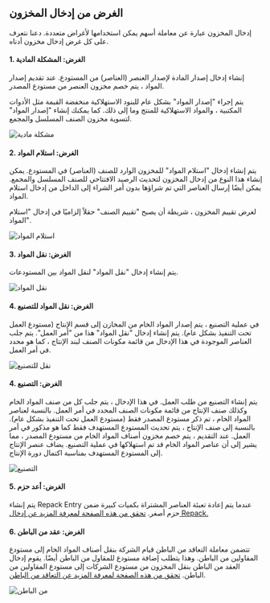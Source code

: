 ## الغرض من إدخال المخزون

إدخال المخزون عبارة عن معاملة أسهم يمكن استخدامها لأغراض متعددة. دعنا نتعرف على كل غرض إدخال مخزون أدناه.

#### 1. الغرض: المشكلة المادية

إنشاء إدخال إصدار المادة لإصدار العنصر (العناصر) من المستودع. عند تقديم إصدار المواد ، يتم خصم مخزون العنصر من مستودع المصدر.

يتم إجراء "إصدار المواد" بشكل عام للبنود الاستهلاكية منخفضة القيمة مثل الأدوات المكتبية ، والمواد الاستهلاكية للمنتج وما إلى ذلك. كما يمكنك إنشاء "إصدار المواد" لتسوية مخزون الصنف المسلسل والمجمع.

![مشكلة مادية](https://docs.erpnext.com/files/stock-entry-issue.png)

#### 2. الغرض: استلام المواد

يتم إنشاء إدخال "استلام المواد" للمخزون الوارد للصنف (العناصر) في المستودع. يمكن إنشاء هذا النوع من إدخال المخزون لتحديث الرصيد الافتتاحي للصنف المسلسل والمجمع. يمكن أيضًا إرسال العناصر التي تم شراؤها بدون أمر الشراء إلى الداخل من إدخال استلام المواد.

لغرض تقييم المخزون ، شريطة أن يصبح "تقييم الصنف" حقلاً إلزاميًا في إدخال "استلام المواد".

![استلام المواد](https://docs.erpnext.com/files/stock-entry-receipt.png)

#### 3. الغرض: نقل المواد

يتم إنشاء إدخال "نقل المواد" لنقل المواد بين المستودعات.

![نقل المواد](https://docs.erpnext.com/files/stock-entry-transfer.png)

#### 4. الغرض: نقل المواد للتصنيع

في عملية التصنيع ، يتم إصدار المواد الخام من المخازن إلى قسم الإنتاج (مستودع العمل تحت التنفيذ بشكل عام). يتم إنشاء إدخال "نقل المواد" هذا من "أمر العمل". يتم جلب العناصر الموجودة في هذا الإدخال من قائمة مكونات الصنف لبند الإنتاج ، كما هو محدد في أمر العمل.

![نقل للتصنيع](https://docs.erpnext.com/files/stock-entry-manufacture-transfer.gif)

#### 4. الغرض: التصنيع

يتم إنشاء التصنيع من طلب العمل. في هذا الإدخال ، يتم جلب كل من صنف المواد الخام وكذلك صنف الإنتاج من قائمة مكونات الصنف المحدد في أمر العمل. بالنسبة لعناصر المواد الخام ، تم ذكر مستودع المصدر فقط (مستودع العمل تحت التنفيذ بشكل عام). بالنسبة إلى صنف الإنتاج ، يتم تحديث المستودع المستهدف فقط كما هو مذكور في أمر العمل. عند التقديم ، يتم خصم مخزون أصناف المواد الخام من مستودع المصدر ، مما يشير إلى أن عناصر المواد الخام قد تم استهلاكها في عملية التصنيع. يضاف عنصر الإنتاج إلى المستودع المستهدف بمناسبة اكتمال دورة الإنتاج.

![التصنيع](https://docs.erpnext.com/files/stock-entry-manufacture.gif)

#### 5. الغرض: أعد حزم

يتم إنشاء Repack Entry عندما يتم إعادة تعبئة العناصر المشتراة بكميات كبيرة ضمن حزم أصغر. [تحقق من هذه الصفحة لمعرفة المزيد عن إدخال Repack.](https://docs.erpnext.com/docs/v13/user/manual/en/stock/articles/repack-entry.html)

#### 6. الغرض: عقد من الباطن

تتضمن معاملة التعاقد من الباطن قيام الشركة بنقل أصناف المواد الخام إلى مستودع المقاولين من الباطن. وهذا يتطلب إضافة مستودع للمقاول من الباطن أيضًا. يقوم إدخال العقد من الباطن بنقل المخزون من مستودع الشركات إلى مستودع المقاولين من الباطن. [تحقق من هذه الصفحة لمعرفة المزيد عن التعاقد من الباطن](https://docs.erpnext.com/docs/v13/user/manual/en/manufacturing/subcontracting.html).

![من الباطن](https://docs.erpnext.com/files/stock-entry-subcontract.gif)